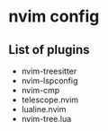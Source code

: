 # nvim config

## List of plugins

- nvim-treesitter
- nvim-lspconfig
- nvim-cmp
- telescope.nvim
- lualine.nvim
- nvim-tree.lua

